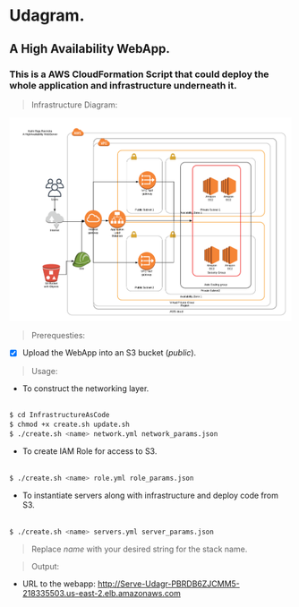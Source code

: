 # Udagram.
## A High Availability WebApp.
### This is a AWS CloudFormation Script that could deploy the whole application and infrastructure underneath it.

> Infrastructure Diagram:

![Image](HAWebApp.png)

>Prerequesties:

* [x] Upload the WebApp into an S3 bucket (_public_).
 
> Usage:

* To construct the networking layer.

```bash

$ cd InfrastructureAsCode
$ chmod +x create.sh update.sh
$ ./create.sh <name> network.yml network_params.json

```

* To create IAM Role for access to S3.

```bash

$ ./create.sh <name> role.yml role_params.json

```

* To instantiate servers along with infrastructure and deploy code from S3.

```bash

$ ./create.sh <name> servers.yml server_params.json

```

> Replace _name_ with your desired string for the stack name.

> Output:

* URL to the webapp: http://Serve-Udagr-PBRDB6ZJCMM5-218335503.us-east-2.elb.amazonaws.com